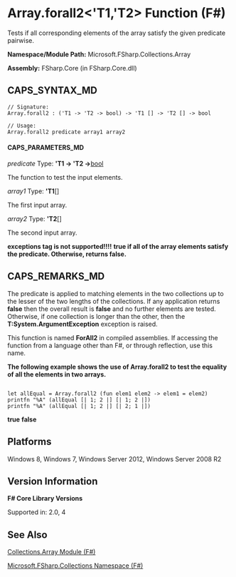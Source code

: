 # Array.forall2<'T1,'T2> Function (F#)

Tests if all corresponding elements of the array satisfy the given predicate pairwise.

**Namespace/Module Path:** Microsoft.FSharp.Collections.Array

**Assembly:** FSharp.Core (in FSharp.Core.dll)


## CAPS_SYNTAX_MD

```
// Signature:
Array.forall2 : ('T1 -> 'T2 -> bool) -> 'T1 [] -> 'T2 [] -> bool

// Usage:
Array.forall2 predicate array1 array2
```

#### CAPS_PARAMETERS_MD
*predicate*
Type: **'T1 -&gt; 'T2 -&gt;**[bool](http://msdn.microsoft.com/en-us/library/89c0cf9c-49ce-4207-a3be-555851a67dd5)


The function to test the input elements.


*array1*
Type: **'T1**[[]](http://msdn.microsoft.com/en-us/library/def20292-9aae-4596-9275-b94e594f8493)


The first input array.


*array2*
Type: **'T2**[[]](http://msdn.microsoft.com/en-us/library/def20292-9aae-4596-9275-b94e594f8493)


The second input array.



**exceptions tag is not supported!!!!**
**true if all of the array elements satisfy the predicate. Otherwise, returns false.**
## CAPS_REMARKS_MD
The predicate is applied to matching elements in the two collections up to the lesser of the two lengths of the collections. If any application returns **false** then the overall result is **false** and no further elements are tested. Otherwise, if one collection is longer than the other, then the **T:System.ArgumentException** exception is raised.

This function is named **ForAll2** in compiled assemblies. If accessing the function from a language other than F#, or through reflection, use this name.

**The following example shows the use of Array.forall2 to test the equality of all the elements in two arrays.**
```

let allEqual = Array.forall2 (fun elem1 elem2 -> elem1 = elem2)
printfn "%A" (allEqual [| 1; 2 |] [| 1; 2 |])
printfn "%A" (allEqual [| 1; 2 |] [| 2; 1 |])
```

**true**
**false**
## Platforms
Windows 8, Windows 7, Windows Server 2012, Windows Server 2008 R2


## Version Information
**F# Core Library Versions**

Supported in: 2.0, 4




## See Also
[Collections.Array Module &#40;F&#35;&#41;](Collections.Array+Module+%28F%23%29.md)

[Microsoft.FSharp.Collections Namespace &#40;F&#35;&#41;](Microsoft.FSharp.Collections+Namespace+%28F%23%29.md)

